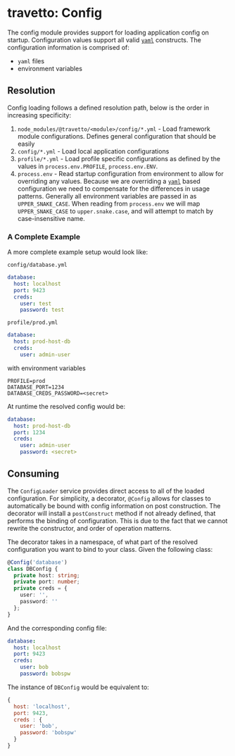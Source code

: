 travetto: Config 
===
The config module provides support for loading application config on startup. Configuration values support all valid [`yaml`](https://en.wikipedia.org/wiki/YAML) constructs.  The configuration information is comprised of:
* `yaml` files
* environment variables

## Resolution
Config loading follows a defined resolution path, below is the order in increasing specificity:

1. `node_modules/@travetto/<module>/config/*.yml` - Load framework module configurations.  Defines general configuration that should be easily 
1. `config/*.yml` - Load local application configurations
1. `profile/*.yml` - Load profile specific configurations as defined by the values in `process.env.PROFILE`, `process.env.ENV`.
1. `process.env` - Read startup configuration from environment to allow for overriding any values. Because we are overriding a [`yaml`](https://en.wikipedia.org/wiki/YAML) based configuration we need to compensate for the differences in usage patterns.  Generally all environment variables are passed in as `UPPER_SNAKE_CASE`. When reading from `process.env` we will map `UPPER_SNAKE_CASE` to `upper.snake.case`, and will attempt to match by case-insensitive name.

### A Complete Example

A more complete example setup would look like:

`config/database.yml`
```yaml
database:
  host: localhost
  port: 9423
  creds:
    user: test
    password: test
```

`profile/prod.yml`
```yaml
database:
  host: prod-host-db
  creds:
    user: admin-user
```

with environment variables

```properties
PROFILE=prod
DATABASE_PORT=1234
DATABASE_CREDS_PASSWORD=<secret>
```

At runtime the resolved config would be:
```yaml
database:
  host: prod-host-db
  port: 1234
  creds:
    user: admin-user
    password: <secret>
```

## Consuming

The `ConfigLoader` service provides direct access to all of the loaded configuration. For simplicity, a decorator, `@Config` allows for classes to automatically be bound with config information on post construction. The decorator will install a `postConstruct` method if not already defined, that performs the binding of configuration.  This is due to the fact that we cannot rewrite the constructor, and order of operation matterns.

The decorator takes in a namespace, of what part of the resolved configuration you want to bind to your class. Given the following class:

```typescript
@Config('database')
class DBConfig {
  private host: string;
  private port: number;
  private creds = {
    user: '',
    password: ''
  };
}
```

And the corresponding config file:

```yaml
database:
  host: localhost
  port: 9423
  creds:
    user: bob
    password: bobspw
```

The instance of `DBConfig`  would be equivalent to:

```js
{
  host: 'localhost',
  port: 9423,
  creds : {
    user: 'bob',
    password: 'bobspw'
  }
}
```